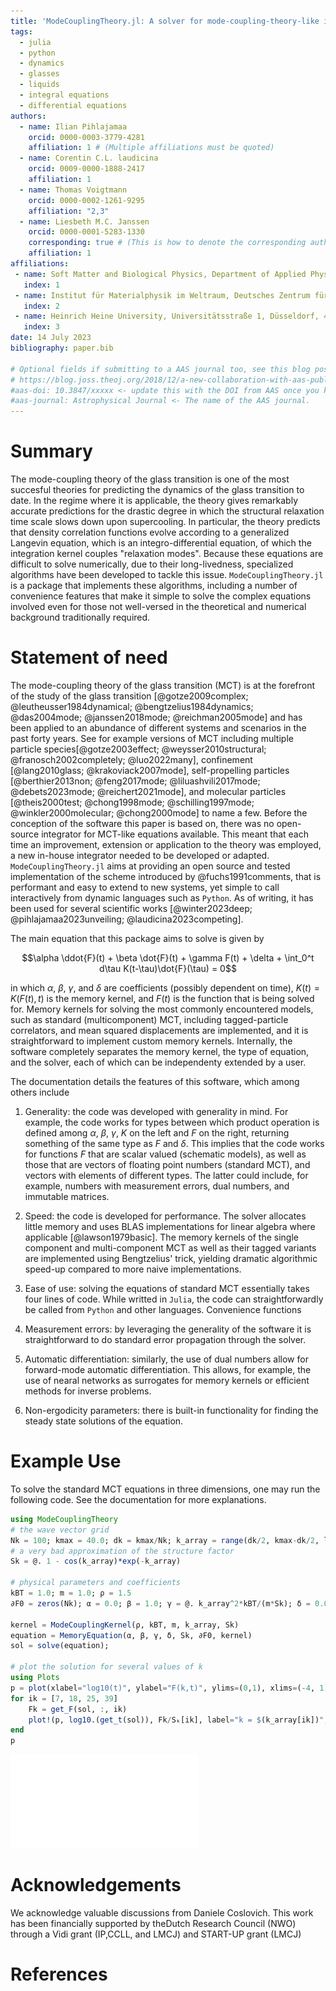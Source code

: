 ```yaml
---
title: 'ModeCouplingTheory.jl: A solver for mode-coupling-theory-like integro-differential equations'
tags:
  - julia
  - python
  - dynamics
  - glasses
  - liquids
  - integral equations
  - differential equations
authors:
  - name: Ilian Pihlajamaa
    orcid: 0000-0003-3779-4281
    affiliation: 1 # (Multiple affiliations must be quoted)
  - name: Corentin C.L. laudicina
    orcid: 0009-0000-1888-2417
    affiliation: 1
  - name: Thomas Voigtmann
    orcid: 0000-0002-1261-9295
    affiliation: "2,3"
  - name: Liesbeth M.C. Janssen
    orcid: 0000-0001-5283-1330
    corresponding: true # (This is how to denote the corresponding author)
    affiliation: 1
affiliations:
 - name: Soft Matter and Biological Physics, Department of Applied Physics, Eindhoven University of Technology, P.O. Box 513, 5600 MB Eindhoven, Netherlands
   index: 1
 - name: Institut für Materialphysik im Weltraum, Deutsches Zentrum für Luft- und Raumfahrt (DLR), Köln, 51170, Germany
   index: 2
 - name: Heinrich Heine University, Universitätsstraße 1, Düsseldorf, 40225, Germany
   index: 3
date: 14 July 2023
bibliography: paper.bib

# Optional fields if submitting to a AAS journal too, see this blog post:
# https://blog.joss.theoj.org/2018/12/a-new-collaboration-with-aas-publishing
#aas-doi: 10.3847/xxxxx <- update this with the DOI from AAS once you know it.
#aas-journal: Astrophysical Journal <- The name of the AAS journal.
---
```


# Summary

The mode-coupling theory of the glass transition is one of the most succesful theories for predicting the dynamics of the glass transition to date.
In the regime where it is applicable, the theory gives remarkably accurate predictions for the drastic degree in which the structural relaxation time scale slows down upon supercooling.
In particular, the theory predicts that density correlation functions evolve according to a generalized Langevin equation, which is an integro-differential equation, of which the integration kernel couples "relaxation modes". Because these equations are difficult to solve numerically, due to their long-livedness, specialized algorithms have been developed to tackle this issue. `ModeCouplingTheory.jl` is a package that implements these algorithms, including a number of convenience features that make it simple to solve the complex equations involved even for those not well-versed in the theoretical and numerical background traditionally required.  

# Statement of need

The mode-coupling theory of the glass transition (MCT) is at the forefront of the study of the glass transition [@gotze2009complex; @leutheusser1984dynamical; @bengtzelius1984dynamics; @das2004mode; @janssen2018mode; @reichman2005mode] and has been applied to an abundance of different systems and scenarios in the past forty years. See for example versions of MCT including multiple particle species[@gotze2003effect; @weysser2010structural; @franosch2002completely; @luo2022many], confinement [@lang2010glass; @krakoviack2007mode], self-propelling particles [@berthier2013non; @feng2017mode; @liluashvili2017mode; @debets2023mode; @reichert2021mode], and molecular particles [@theis2000test; @chong1998mode; @schilling1997mode; @winkler2000molecular; @chong2000mode] to name a few. Before the conception of the software this paper is based on, there was no open-source integrator for MCT-like equations available. This meant that each time an improvement, extension or application to the theory was employed, a new in-house integrator needed to be developed or adapted. `ModeCouplingTheory.jl` aims at providing an open source and tested implementation of the scheme introduced by @fuchs1991comments, that is performant and easy to extend to new systems, yet simple to call interactively from dynamic languages such as `Python`. As of writing, it has been used for several scientific works [@winter2023deep; @pihlajamaa2023unveiling; @laudicina2023competing].

The main equation that this package aims to solve is given by

$$\alpha \ddot{F}(t) + \beta \dot{F}(t) + \gamma F(t) + \delta + \int_0^t d\tau K(t-\tau)\dot{F}(\tau) = 0$$

in which $\alpha$, $\beta$, $\gamma$, and $\delta$ are coefficients (possibly dependent on time), $K(t) = K(F(t), t)$ is the memory kernel, and $F(t)$ is the function that is being solved for. Memory kernels for solving the most commonly encountered models, such as standard (multicomponent) MCT, including tagged-particle correlators, and mean squared displacements are implemented, and it is straightforward to implement custom memory kernels. Internally, the software completely separates the memory kernel, the type of equation, and the solver, each of which can be independenty extended by a user.  

The documentation details the features of this software, which among others include

1.  Generality: the code was developed with generality in mind. For example, the code works for types between which product operation is defined among $\alpha$, $\beta$, $\gamma$, $K$ on the left and $F$ on the right, returning something of the same type as $F$ and $\delta$. This implies that the code works for functions $F$ that are scalar valued (schematic models), as well as those that are vectors of floating point numbers (standard MCT), and vectors with elements of different types. The latter could include, for example, numbers with measurement errors, dual numbers, and immutable matrices. 

2. Speed: the code is developed for performance. The solver allocates little memory and uses BLAS implementations for linear algebra where applicable [@lawson1979basic]. The memory kernels of the single component and multi-component MCT as well as their tagged variants are implemented using Bengtzelius' trick, yielding dramatic algorithmic speed-up compared to more naive implementations.

3. Ease of use: solving the equations of standard MCT essentially takes four lines of code. While writted in `Julia`, the code can straightforwardly be called from `Python` and other languages. Convenience functions 

4.  Measurement errors: by leveraging the generality of the software it is straightforward to do standard error propagation through the solver. 

5.  Automatic differentiation: similarly, the use of dual numbers allow for forward-mode automatic differentiation. This allows, for example, the use of nearal networks as surrogates for memory kernels or efficient methods for inverse problems.

6.  Non-ergodicity parameters: there is built-in functionality for finding the steady state solutions of the equation. 

# Example Use

To solve the standard MCT equations in three dimensions, one may run the following code. See the documentation for more explanations.

```julia
using ModeCouplingTheory
# the wave vector grid
Nk = 100; kmax = 40.0; dk = kmax/Nk; k_array = range(dk/2, kmax-dk/2, length=Nk);
# a very bad approximation of the structure factor
Sk = @. 1 - cos(k_array)*exp(-k_array) 

# physical parameters and coefficients
kBT = 1.0; m = 1.0; ρ = 1.5
∂F0 = zeros(Nk); α = 0.0; β = 1.0; γ = @. k_array^2*kBT/(m*Sk); δ = 0.0

kernel = ModeCouplingKernel(ρ, kBT, m, k_array, Sk)
equation = MemoryEquation(α, β, γ, δ, Sk, ∂F0, kernel)
sol = solve(equation);

# plot the solution for several values of k
using Plots
p = plot(xlabel="log10(t)", ylabel="F(k,t)", ylims=(0,1), xlims=(-4, 1))
for ik = [7, 18, 25, 39]
    Fk = get_F(sol, :, ik)
    plot!(p, log10.(get_t(sol)), Fk/Sₖ[ik], label="k = $(k_array[ik])", lw=3)
end
p
```
![The code above yields this figure, which shows the intermediate scattering function, obtained with MCT, as a function of time for different values of $k$.\label{fig:example}](paperfig.pdf)

# Acknowledgements

We acknowledge valuable discussions from Daniele Coslovich. This work has been financially supported by theDutch Research Council (NWO) through a Vidi grant (IP,CCLL, and LMCJ) and START-UP grant (LMCJ)

# References